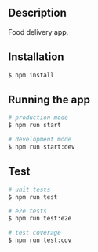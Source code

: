 ## Description

Food delivery app.

## Installation

```bash
$ npm install
```

## Running the app

```bash
# production mode
$ npm run start

# development mode
$ npm run start:dev

```

## Test

```bash
# unit tests
$ npm run test

# e2e tests
$ npm run test:e2e

# test coverage
$ npm run test:cov
```
